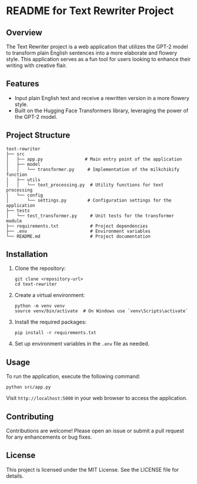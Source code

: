 # README for Text Rewriter Project

## Overview
The Text Rewriter project is a web application that utilizes the GPT-2 model to transform plain English sentences into a more elaborate and flowery style. This application serves as a fun tool for users looking to enhance their writing with creative flair.

## Features
- Input plain English text and receive a rewritten version in a more flowery style.
- Built on the Hugging Face Transformers library, leveraging the power of the GPT-2 model.

## Project Structure
```
text-rewriter
├── src
│   ├── app.py                # Main entry point of the application
│   ├── model
│   │   └── transformer.py     # Implementation of the milkchikify function
│   ├── utils
│   │   └── text_processing.py  # Utility functions for text processing
│   └── config
│       └── settings.py        # Configuration settings for the application
├── tests
│   └── test_transformer.py     # Unit tests for the transformer module
├── requirements.txt            # Project dependencies
├── .env                        # Environment variables
└── README.md                   # Project documentation
```

## Installation
1. Clone the repository:
   ```
   git clone <repository-url>
   cd text-rewriter
   ```

2. Create a virtual environment:
   ```
   python -m venv venv
   source venv/bin/activate  # On Windows use `venv\Scripts\activate`
   ```

3. Install the required packages:
   ```
   pip install -r requirements.txt
   ```

4. Set up environment variables in the `.env` file as needed.

## Usage
To run the application, execute the following command:
```
python src/app.py
```
Visit `http://localhost:5000` in your web browser to access the application.

## Contributing
Contributions are welcome! Please open an issue or submit a pull request for any enhancements or bug fixes.

## License
This project is licensed under the MIT License. See the LICENSE file for details.